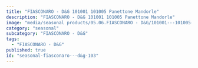 ```yaml
---
title: "FIASCONARO - D&G 101001 101005 Panettone Mandorle"
description: "FIASCONARO - D&G 101001 101005 Panettone Mandorle"
image: "media/seasonal products/05.06.FIASCONARO - D&G/101001---101005-Panettone-Mandorle.jpg"
category: "seasonal"
subcategory: "FIASCONARO - D&G"
tags:
  - "FIASCONARO - D&G"
published: true
id: "seasonal-fiasconaro---d&g-103"
---
```

